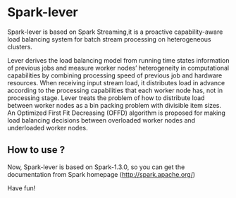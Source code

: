 # Spark-lever

Spark-lever is based on Spark Streaming,it is a proactive capability-aware load balancing system for batch stream processing on heterogeneous clusters.

Lever derives the load balancing model from running time states information of previous jobs and measure worker nodes’ heterogeneity in computational capabilities by combining processing speed of previous job and hardware resources. When receiving input stream load, it distributes load in advance according to the processing capabilities that each worker node has, not in processing stage. Lever treats the problem of how to distribute load between worker nodes as a bin packing problem with divisible item sizes. An Optimized First Fit Decreasing (OFFD) algorithm is proposed for making load balancing decisions between overloaded worker nodes and underloaded worker nodes.  

## How to use ?

Now, Spark-lever is based on Spark-1.3.0, so you can get the documentation from Spark homepage (http://spark.apache.org/)

Have fun!
